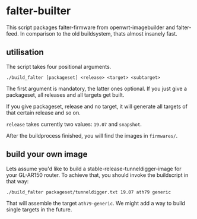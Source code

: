 # falter-builter

This script packages falter-firmware from openwrt-imagebuilder and falter-feed. In comparison to the old buildsystem, thats almost insanely fast.

## utilisation

The script takes four positional arguments.

```
./build_falter [packageset] <release> <target> <subtarget>
```

The first argument is mandatory, the latter ones optional.
If you just give a packageset, all releases and all targets get built.

If you give packageset, release and no target, it will generate all targets of that certain release and so on.

`release` takes currently two values: `19.07` and `snapshot`. 

After the buildprocess finished, you will find the images in `firmwares/`.

## build your own image

Lets assume you'd like to build a stable-release-tunneldigger-image for your GL-AR150 router. To achieve
that, you should invoke the buildscript in that way:

```
./build_falter packageset/tunneldigger.txt 19.07 ath79 generic
```

That will assemble the target `ath79-generic`. We might add a way to build single targets in the future.